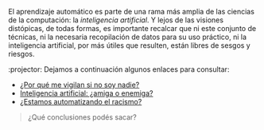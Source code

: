 El aprendizaje automático es parte de una rama más amplia de las ciencias de la computación: la _inteligencia artificial_. Y lejos de las visiones distópicas, de todas formas, es importante recalcar que ni este conjunto de técnicas, ni la necesaria recopilación de datos para su uso práctico, ni la inteligencia artificial, por más útiles que resulten, están libres de sesgos y riesgos. 

:projector: Dejamos a continuación algunos enlaces para consultar: 

 * [¿Por qué me vigilan si no soy nadie?](https://www.youtube.com/watch?v=NPE7i8wuupk)
 * [Inteligencia artificial: ¿amiga o enemiga?](https://www.youtube.com/watch?v=znq3ql6wqnE)
 * [¿Estamos automatizando el racismo?](https://www.youtube.com/watch?v=Ok5sKLXqynQ)


> ¿Qué conclusiones podés sacar?